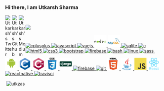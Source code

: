 ### Hi there, I am Utkarsh Sharma

<a href="https://twitter.com/utkzas">
  <img align="left" alt="Utkarsh's Twitter" width="22px" src="https://cdn.jsdelivr.net/npm/simple-icons@v3/icons/twitter.svg" />
</a>
<a href="https://github.com/utkzas">
  <img align="left" alt="Utkarsh's Github" width="22px" src="https://cdn.jsdelivr.net/npm/simple-icons@v3/icons/github.svg" />
</a>

<a href="https://medium.com/@utkzas">
  <img align="left" alt="Utkarsh's Medium" width="22px" src="https://cdn.jsdelivr.net/npm/simple-icons@v3/icons/medium.svg" />
</a>

<p>&nbsp;</p>

<p align="left"> <img src="https://komarev.com/ghpvc/?username=utkzas&label=Views&color=grey&style=plastic" /> </p>

<a href="https://www.w3schools.com/cpp/" target="_blank"> <img src="https://img.icons8.com/color/2x/c-plus-plus-logo.png" alt="cplusplus" width="40" height="40"/> </a>
<a href="https://developer.mozilla.org/en-US/docs/Web/JavaScript" target="_blank"> <img src="https://img.icons8.com/color/2x/javascript.png" alt="javascript" width="40" height="40"/> </a>
<a href="https://vuejs.org/" target="_blank"> <img src="https://cdn.iconscout.com/icon/free/png-512/vue-282497.png" alt="vuejs" width="40" height="40"/> </a>
<a href="https://nodejs.org" target="_blank"> <img src="https://raw.githubusercontent.com/devicons/devicon/master/icons/nodejs/nodejs-original-wordmark.svg" alt="nodejs" width="40" height="40"/> </a>
<a href="https://www.mysql.com/" target="_blank"> <img src="https://raw.githubusercontent.com/devicons/devicon/master/icons/mysql/mysql-original-wordmark.svg" alt="mysql" width="40" height="40"/> </a>
<a href="https://www.sqlite.org/" target="_blank"> <img src="https://www.vectorlogo.zone/logos/sqlite/sqlite-icon.svg" alt="sqlite" width="40" height="40"/> </a> 
  <a href="https://www.w3.org/c/" target="_blank"> <img src="https://cdn.iconscout.com/icon/free/png-128/c-58-1175247.png" alt="c" width="40" height="40"/> </a> 
  <a href="https://www.w3.org/html/" target="_blank"> <img src="https://img.icons8.com/color/2x/html-5.png" alt="html5" width="40" height="40"/> </a> 
  <a href="https://www.w3schools.com/css/" target="_blank"> <img src="https://img.icons8.com/color/2x/css3.png" alt="css3" width="40" height="40"/> </a> 
  <a href="https://getbootstrap.com" target="_blank"> <img src="https://img.icons8.com/color/2x/bootstrap.png" alt="bootstrap" width="40" height="40"/> </a>
  <a href="https://firebase.google.com/" target="_blank"> <img src="https://www.vectorlogo.zone/logos/firebase/firebase-icon.svg" alt="firebase" width="40" height="40"/> </a> 
 <a href="https://www.gnu.org/software/bash/" target="_blank"> <img src="https://www.vectorlogo.zone/logos/gnu_bash/gnu_bash-icon.svg" alt="bash" width="40" height="40"/> </a>
  <a href="https://www.linux.org/" target="_blank"> <img src="https://img.icons8.com/color/2x/linux.png" alt="linux" width="40" height="40"/> </a>
  <a href="https://sass-lang.com" target="_blank"> <img src="https://img.icons8.com/ios-filled/2x/sass.png" alt="sass" width="40" height="40"/> </a> 
&nbsp;

<p align="left"> <a href="https://developer.android.com" target="_blank"> <img src="https://raw.githubusercontent.com/devicons/devicon/master/icons/android/android-original-wordmark.svg" alt="android" width="40" height="40"/> </a> <a href="https://www.cprogramming.com/" target="_blank"> <img src="https://raw.githubusercontent.com/devicons/devicon/master/icons/c/c-original.svg" alt="c" width="40" height="40"/> </a> <a href="https://www.w3schools.com/cpp/" target="_blank"> <img src="https://raw.githubusercontent.com/devicons/devicon/master/icons/cplusplus/cplusplus-original.svg" alt="cplusplus" width="40" height="40"/> </a> <a href="https://www.w3schools.com/css/" target="_blank"> <img src="https://raw.githubusercontent.com/devicons/devicon/master/icons/css3/css3-original-wordmark.svg" alt="css3" width="40" height="40"/> </a> <a href="https://www.djangoproject.com/" target="_blank"> <img src="https://raw.githubusercontent.com/devicons/devicon/master/icons/django/django-original.svg" alt="django" width="40" height="40"/> </a> <a href="https://firebase.google.com/" target="_blank"> <img src="https://www.vectorlogo.zone/logos/firebase/firebase-icon.svg" alt="firebase" width="40" height="40"/> </a> <a href="https://git-scm.com/" target="_blank"> <img src="https://www.vectorlogo.zone/logos/git-scm/git-scm-icon.svg" alt="git" width="40" height="40"/> </a> <a href="https://www.w3.org/html/" target="_blank"> <img src="https://raw.githubusercontent.com/devicons/devicon/master/icons/html5/html5-original-wordmark.svg" alt="html5" width="40" height="40"/> </a> <a href="https://www.java.com" target="_blank"> <img src="https://raw.githubusercontent.com/devicons/devicon/master/icons/java/java-original.svg" alt="java" width="40" height="40"/> </a> <a href="https://developer.mozilla.org/en-US/docs/Web/JavaScript" target="_blank"> <img src="https://raw.githubusercontent.com/devicons/devicon/master/icons/javascript/javascript-original.svg" alt="javascript" width="40" height="40"/> </a> <a href="https://reactjs.org/" target="_blank"> <img src="https://raw.githubusercontent.com/devicons/devicon/master/icons/react/react-original-wordmark.svg" alt="react" width="40" height="40"/> </a> <a href="https://reactnative.dev/" target="_blank"> <img src="https://reactnative.dev/img/header_logo.svg" alt="reactnative" width="40" height="40"/> </a> <a href="https://travis-ci.org" target="_blank"> <img src="https://www.vectorlogo.zone/logos/travis-ci/travis-ci-icon.svg" alt="travisci" width="40" height="40"/> </a> </p>

<p>&nbsp;<img align="center" src="https://github-readme-stats.vercel.app/api?username=utkzas&show_icons=true&theme=dark&hide_rank=true&count_private=true&include_all_commits=true&_hide_border=true&locale=en" alt="utkzas" /></p>
